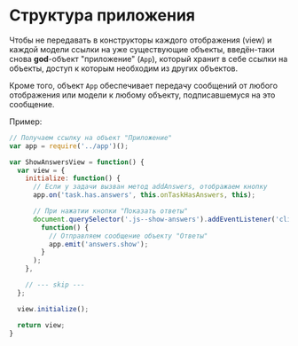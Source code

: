 Структура приложения
====================

Чтобы не передавать в конструкторы каждого отображения (view) и каждой модели
ссылки на уже существующие объекты, введён-таки снова **god**-объект
"приложение" (`App`), который хранит в себе ссылки на объекты,
доступ к которым необходим из других объектов.

Кроме того, объект `App` обеспечивает передачу сообщений от любого отображения
или модели к любому объекту, подписавшемуся на это сообщение.

Пример:

```javascript
// Получаем ссылку на объект "Приложение"
var app = require('../app')();

var ShowAnswersView = function() {
  var view = {
    initialize: function() {
      // Если у задачи вызван метод addAnswers, отображаем кнопку
      app.on('task.has.answers', this.onTaskHasAnswers, this);

      // При нажатии кнопки "Показать ответы"
      document.querySelector('.js--show-answers').addEventListener('click',
        function() {
          // Отправляем сообщение объекту "Ответы"
          app.emit('answers.show');
        }
      );
    },

    // --- skip ---
  };

  view.initialize();

  return view;
}

```
